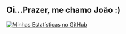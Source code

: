 ## Oi...Prazer, me chamo João :) 
[![Minhas Estatísticas no GitHub](https://github-readme-stats.vercel.app/api?username=joaopedrokmd)](https://github.com/joaopedrokmd/github-readme-stats)
<!--
**joaopedrokmd/joaopedrokmd** is a ✨ _special_ ✨ repository because its `README.md` (this file) appears on your GitHub profile.

Here are some ideas to get you started:

- 🔭 I’m currently working on ...
- 🌱 I’m currently learning ...
- 👯 I’m looking to collaborate on ...
- 🤔 I’m looking for help with ...
- 💬 Ask me about ...
- 📫 How to reach me: ...
- 😄 Pronomes: ele
- ⚡ Fun fact: ...
-->
